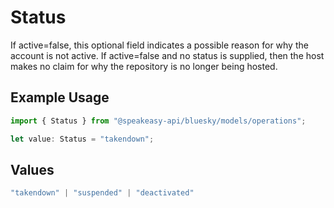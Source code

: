# Status

If active=false, this optional field indicates a possible reason for why the account is not active. If active=false and no status is supplied, then the host makes no claim for why the repository is no longer being hosted.

## Example Usage

```typescript
import { Status } from "@speakeasy-api/bluesky/models/operations";

let value: Status = "takendown";
```

## Values

```typescript
"takendown" | "suspended" | "deactivated"
```